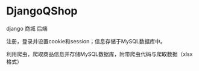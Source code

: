 # DjangoQShop
django 商城 后端

注册，登录并设置cookie和session；信息存储于MySQL数据库中。

利用爬虫，爬取商品信息并存储MySQL数据库，附带爬虫代码与爬取数据（xlsx格式）